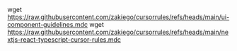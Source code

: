 wget https://raw.githubusercontent.com/zakiego/cursorrules/refs/heads/main/ui-component-guidelines.mdc
wget https://raw.githubusercontent.com/zakiego/cursorrules/refs/heads/main/nextjs-react-typescript-cursor-rules.mdc

